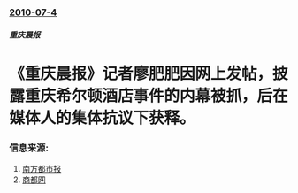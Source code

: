 ### [2010-07-4](/news/2010/07/4/index.md)

##### 重庆晨报
#  《重庆晨报》记者廖肥肥因网上发帖，披露重庆希尔顿酒店事件的内幕被抓，后在媒体人的集体抗议下获释。




### 信息来源:

1. [南方都市报](https://web.archive.org/web/20100801020053/http://nf.nfdaily.cn/nfdsb/content/2010-07/30/content_14307889.htm)
2. [商都网](https://web.archive.org/web/20100708213703/http://news.shangdu.com/203/2010/07/05/2010-07-05_487940_203.shtml)
